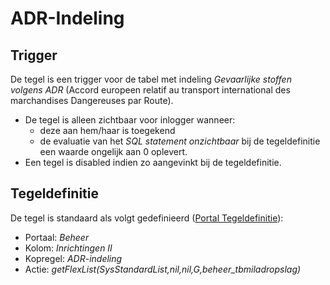 # ADR-Indeling

## Trigger

De tegel is een trigger voor de tabel met indeling *Gevaarlijke stoffen volgens ADR* (Accord europeen relatif au transport international des marchandises Dangereuses par Route).

- De tegel is alleen zichtbaar voor inlogger wanneer:
  - deze aan hem/haar is toegekend
  - de evaluatie van het *SQL statement onzichtbaar* bij de tegeldefinitie een waarde ongelijk aan 0 oplevert.
- Een tegel is disabled indien zo aangevinkt bij de tegeldefinitie.

## Tegeldefinitie

De tegel is standaard als volgt gedefinieerd ([Portal Tegeldefinitie](../../../../instellen_inrichten/portaldefinitie/portal_tegel.md)):

- Portaal: *Beheer*
- Kolom: *Inrichtingen II*
- Kopregel: *ADR-indeling*
- Actie: *getFlexList(SysStandardList,nil,nil,G,beheer_tbmiladropslag)*
